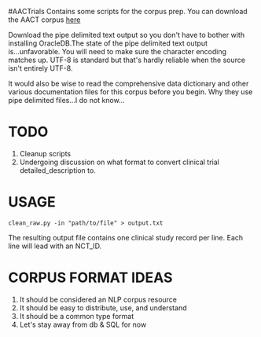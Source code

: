 #AACTrials
Contains some scripts for the corpus prep.
You can download the AACT corpus [here][1]

Download the pipe delimited text output so you don't have to bother with installing OracleDB.The state of the pipe delimited text output is...unfavorable. You will need to make sure the character encoding matches up. UTF-8 is standard but that's hardly reliable when the source isn't entirely UTF-8.

It would also be wise to read the comprehensive data dictionary and other various documentation files for this corpus before you begin. Why they use pipe delimited files...I do not know...

# TODO
1. Cleanup scripts
2. Undergoing discussion on what format to convert clinical trial detailed_description to.

# USAGE
`clean_raw.py -in "path/to/file" > output.txt`

The resulting output file contains one clinical study record per line. Each line will lead with an NCT_ID.

# CORPUS FORMAT IDEAS
1. It should be considered an NLP corpus resource
2. It should be easy to distribute, use, and understand
3. It should be a common type format
4. Let's stay away from db & SQL for now

[1]: http://www.ctti-clinicaltrials.org/what-we-do/analysis-dissemination/state-clinical-trials/aact-database



